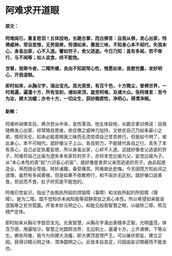 # 阿难求开道眼

#### 原文：

**阿难闻已，重复悲泪！五体投地，长跪合掌，而白佛言：自我从佛，发心出家，恃佛威神，常自思惟，无劳我修，将谓如来，惠我三味，不知身心本不相代，失我本心，身虽出家，心不入道。譬如穷子，舍父逃逝。今日乃知：虽有多闻，若不修行，与不闻等；如人说食，终不能饱。**

**世尊，我等今者，二障所缠，良由不知寂常心性，惟愿如来，哀愍穷露，发妙明心，开我道眼。**

**即时如来，从胸卍字，涌出宝光。其光晃昱，有百千色，十方微尘，普佛世界，一时周遍，遍灌十方，所有宝刹，诸如来顶，旋至阿难，及诸大众。告阿难言：吾今为汝，建大法幢；亦令十方，一切众生，获妙微密性，净明心，得清净眼。**

#### 新解：

阿难听闻佛言后，再次悲从中来，哀伤落泪。他五体投地，长跪合掌对佛说：自我随佛发心出家，经常暗自思维，依仗佛之威神力加持，又依仗自己乃如来最小之弟，情同天伦，如来必能恩赐我三昧而无须劳烦自己苦苦修行。但是如今明了，彼此身心，本不可相代。就好像父子上山，各自努力，不能替代各自之行。丢失了本有真心，自己必定执着妄想，所以身虽出家，心却不入道。这就好像舍父逃逝的穷子。阿难将自己比喻为遗失本有家珍的穷子，亦将本觉比喻为父，妄觉比喻为子。从“本心本性的真”起“六识妄心的妄”，就好像是舍弃父亲而逃逝的穷子。由此起惑造业，再而随业受报。转轮诸趣，备受痛苦。阿难故此悲悔。今天因悟方知此间之道理，虽然有多闻善根，但是如果不依教修行，和不闻亦无区别。就好像口说美食，但说而不食，肚子终究是不能饱的。

阿难已觉妄识，指出了由我执所起的烦恼障（事障）和法执所起的所知障（理障）。是为二障。既不觉知亦未闻知我等寂静常驻之真心本性。所以希望如来能哀泯我等之贫穷孤露。开发本妙元明之心，和能见般若智慧之眼，以破除二障，照见楞严定体。

即时如来从胸卍字放百宝光。光表智慧，从胸卍字涌出表根本正智。光明盛茂，体含万德，用遍恒沙。智慧之光圆照法界，无边刹土，遍灌十方。上齐诸佛，下等众生。佛告阿难，我今为你建大法幢，即大佛顶首愣严王。可以摧伏邪妄，建立正因。获得识精元明之体，清净圆明之心。此皆本自具足，只因由妄识障蔽而不能发也。
